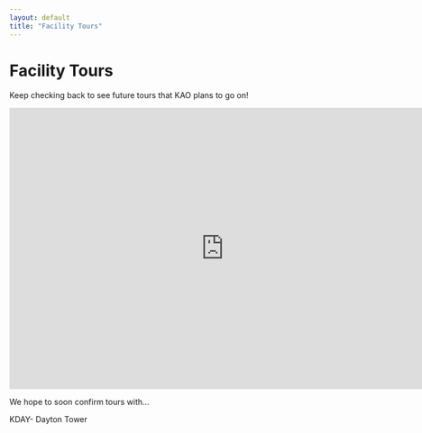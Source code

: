 ```yaml
---
layout: default
title: "Facility Tours"
---
```

# Facility Tours

Keep checking back to see future tours that KAO plans to go on!

<iframe src="https://docs.google.com/forms/d/e/1FAIpQLSch7eL8PuZnaiuGtlm9zLEUiNEmzeOW-HAmim6ut4RsKLgMNA/viewform?embedded=true" width="760" height="500" frameborder="0" marginheight="0" marginwidth="0">Loading...</iframe>

We hope to soon confirm tours with...

KDAY- Dayton Tower